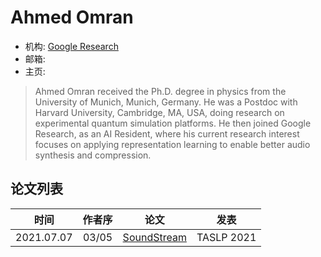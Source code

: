 # Ahmed Omran

- 机构: [Google Research](../Institutions/Google.md)
- 邮箱:
- 主页:

> Ahmed Omran received the Ph.D. degree in physics from the University of Munich, Munich, Germany.
> He was a Postdoc with Harvard University, Cambridge, MA, USA, doing research on experimental quantum simulation platforms. He then joined Google Research, as an AI Resident, where his current research interest focuses on applying representation learning to enable better audio synthesis and compression.

## 论文列表

| 时间 | 作者序 | 论文 | 发表 |
|:-:|:-:|---|---|
| 2021.07.07 | 03/05 | [SoundStream](../Models/Speech_Neural_Codec/2021.07.07_SoundStream.md) | TASLP 2021 |